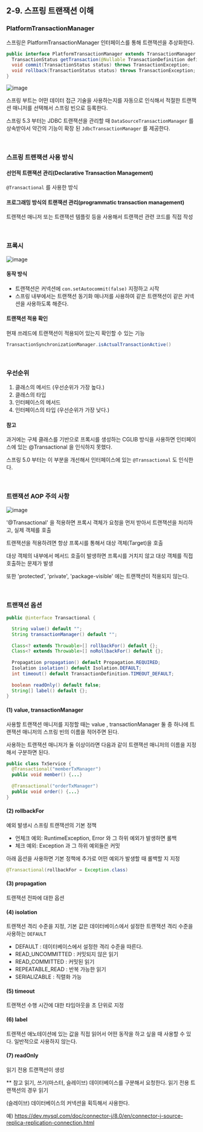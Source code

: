 ## 2-9. 스프링 트랜잭션 이해
### PlatformTransactionManager
스프링은 PlatformTransactionManager 인터페이스를 통해 트랜잭션을 추상화한다.

```java
public interface PlatformTransactionManager extends TransactionManager {
  TransactionStatus getTransaction(@Nullable TransactionDefinition definition) throws TransactionException;
  void commit(TransactionStatus status) throws TransactionException;
  void rollback(TransactionStatus status) throws TransactionException;
}
```

![image](https://user-images.githubusercontent.com/60383031/183298961-c2eba277-56f3-455f-a4c5-fc31625dd7dd.png)

스프링 부트는 어떤 데이터 접근 기술을 사용하는지를 자동으로 인식해서 적절한 트랜잭션 매니저를 선택해서 스프링 빈으로 등록한다.

스프링 5.3 부터는 JDBC 트랜잭션을 관리할 때 `DataSourceTransactionManager` 를 상속받아서 약간의 기능이 확장 된 `JdbcTransactionManager` 를 제공한다.

<br>

### 스프링 트랜잭션 사용 방식
#### 선언적 트랜잭션 관리(Declarative Transaction Management)
`@Transactional` 를 사용한 방식

#### 프로그래밍 방식의 트랜잭션 관리(programmatic transaction management)
트랜잭션 매니저 또는 트랜잭션 템플릿 등을 사용해서 트랜잭션 관련 코드를 직접 작성

<br>

### 프록시
![image](https://user-images.githubusercontent.com/60383031/183449364-e428541a-edd3-4105-bf6b-52cc0db0311c.png)

#### 동작 방식
- 트랜잭션은 커넥션에 `con.setAutocommit(false)` 지정하고 시작
- 스프링 내부에서는 트랜잭션 동기화 매나저를 사용하여 같은 트랜잭션이 같은 커넥션을 사용하도록 해준다.

#### 트랜잭션 적용 확인
현재 쓰레드에 트랜잭션이 적용되어 있는지 확인할 수 있는 기능
```java
TransactionSynchronizationManager.isActualTransactionActive()
```

<br>

### 우선순위
1. 클래스의 메서드 (우선순위가 가장 높다.) 
2. 클래스의 타입
3. 인터페이스의 메서드
4. 인터페이스의 타입 (우선순위가 가장 낮다.)

#### 참고
과거에는 구체 클래스를 기반으로 프록시를 생성하는 CGLIB 방식을 사용하면 인터페이스에 있는 @Transactional 을 인식하지 못했다.

스프링 5.0 부터는 이 부분을 개선해서 인터페이스에 있는 `@Transactional` 도 인식한다.

<br>

### 트랜잭션 AOP 주의 사항
![image](https://user-images.githubusercontent.com/60383031/183916789-ac396c7f-fb14-4540-bea5-daec8a3ec858.png)

'@Transactional' 을 적용하면 프록시 객체가 요청을 먼저 받아서 트랜잭션을 처리하고, 실제 객체를 호출

트랜잭션을 적용하려면 항상 프록시를 통해서 대상 객체(Target)을 호출

대상 객체의 내부에서 메서드 호출이 발생하면 프록시를 거치지 않고 대상 객체를 직접 호출하는 문제가 발생

또한 'protected', 'private', 'package-visible' 에는 트랜잭션이 적용되지 않는다. 

<br>

### 트랜잭션 옵션
```java
public @interface Transactional {

  String value() default "";
  String transactionManager() default "";
  
  Class<? extends Throwable>[] rollbackFor() default {};
  Class<? extends Throwable>[] noRollbackFor() default {};
  
  Propagation propagation() default Propagation.REQUIRED;
  Isolation isolation() default Isolation.DEFAULT;
  int timeout() default TransactionDefinition.TIMEOUT_DEFAULT;
  
  boolean readOnly() default false;
  String[] label() default {};
}
```

#### (1) value, transactionManager
사용할 트랜잭션 매니저를 지정할 때는 value , transactionManager 둘 중 하나에 트랜잭션 매니저의 스프링 빈의 이름을 적어주면 된다.

사용하는 트랜잭션 매니저가 둘 이상이라면 다음과 같이 트랜잭션 매니저의 이름을 지정해서 구분하면 된다.

```java
public class TxService {
  @Transactional("memberTxManager")
  public void member() {...}
      
  @Transactional("orderTxManager")
  public void order() {...}
}
```

#### (2) rollbackFor
예외 발생시 스프링 트랜잭션의 기본 정책
- 언체크 예외: RuntimeException, Error 와 그 하위 예외가 발생하면 롤백
- 체크 예외: Exception 과 그 하위 예외들은 커밋

아래 옵션을 사용하면 기본 정책에 추가로 어떤 예외가 발생할 때 롤백할 지 지정

```java
@Transactional(rollbackFor = Exception.class)
```

#### (3) propagation
트랜잭션 전파에 대한 옵션

#### (4) isolation
트랜잭션 격리 수준을 지정, 기본 값은 데이터베이스에서 설정한 트랜잭션 격리 수준을 사용하는 `DEFAULT` 

- DEFAULT : 데이터베이스에서 설정한 격리 수준을 따른다. 
- READ_UNCOMMITTED : 커밋되지 않은 읽기 
- READ_COMMITTED : 커밋된 읽기
- REPEATABLE_READ : 반복 가능한 읽기
- SERIALIZABLE : 직렬화 가능

#### (5) timeout
트랜잭션 수행 시간에 대한 타임아웃을 초 단위로 지정

#### (6) label
트랜잭션 애노테이션에 있는 값을 직접 읽어서 어떤 동작을 하고 싶을 때 사용할 수 있다. 일반적으로 사용하지 않는다.

#### (7) readOnly
읽기 전용 트랜잭션이 생성

** 참고
읽기, 쓰기(마스터, 슬레이브) 데이터베이스를 구분해서 요청한다. 읽기 전용 트랜잭션의 경우 읽기 

(슬레이브) 데이터베이스의 커넥션을 획득해서 사용한다.

예) https://dev.mysql.com/doc/connector-j/8.0/en/connector-j-source-replica-replication-connection.html

